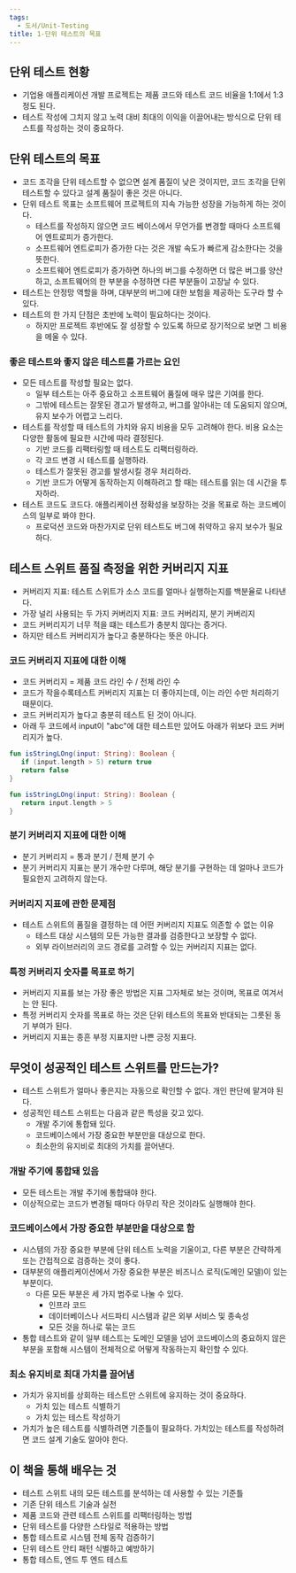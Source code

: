 ```yaml
---
tags:
  - 도서/Unit-Testing
title: 1-단위 테스트의 목표
---
```




## 단위 테스트 현황

- 기업용 애플리케이션 개발 프로젝트는 제품 코드와 테스트 코드 비율을 1:1에서 1:3 정도 된다.
- 테스트 작성에 그치지 않고 노력 대비 최대의 이익을 이끌어내는 방식으로 단위 테스트를 작성하는 것이 중요하다.

## 단위 테스트의 목표

- 코드 조각을 단위 테스트할 수 없으면 설계 품질이 낮은 것이지만, 코드 조각을 단위 테스트할 수 있다고 설계 품질이 좋은 것은 아니다.
- 단위 테스트 목표는 소프트웨어 프로젝트의 지속 가능한 성장을 가능하게 하는 것이다.
	- 테스트를 작성하지 않으면 코드 베이스에서 무언가를 변경할 때마다 소프트웨어 엔트로피가 증가한다.
	- 소프트웨어 엔트로피가 증가한 다는 것은 개발 속도가 빠르게 감소한다는 것을 뜻한다.
	- 소프트웨어 엔트로피가 증가하면 하나의 버그를 수정하면 더 많은 버그를 양산하고, 소프트웨어의 한 부분을 수정하면 다른 부분들이 고장날 수 있다.
- 테스트는 안정망 역할을 하며, 대부분의 버그에 대한 보험을 제공하는 도구라 할 수 있다.
- 테스트의 한 가지 단점은 초반에 노력이 필요하다는 것이다.
	- 하지만 프로젝트 후반에도 잘 성장할 수 있도록 하므로 장기적으로 보면 그 비용을 메울 수 있다.

### 좋은 테스트와 좋지 않은 테스트를 가르는 요인

- 모든 테스트를 작성할 필요는 없다.
	- 일부 테스트는 아주 중요하고 소프트웨어 품질에 매우 많은 기여를 한다.
	- 그밖에 테스트는 잘못된 경고가 발생하고, 버그를 알아내는 데 도움되지 않으며, 유지 보수가 어렵고 느리다.
- 테스트를 작성할 때 테스트의 가치와 유지 비용을 모두 고려해야 한다. 비용 요소는 다양한 활동에 필요한 시간에 따라 결정된다.
	- 기반 코드를 리팩터링할 때 테스트도 리팩터링하라.
	- 각 코드 변경 시 테스트를 실행하라.
	- 테스트가 잘못된 경고를 발생시킬 경우 처리하라.
	- 기반 코드가 어떻게 동작하는지 이해하려고 할 때는 테스트를 읽는 데 시간을 투자하라.
- 테스트 코드도 코드다. 애플리케이션 정확성을 보장하는 것을 목표로 하는 코드베이스의 일부로 봐야 한다.
	- 프로덕션 코드와 마찬가지로 단위 테스트도 버그에 취약하고 유지 보수가 필요하다.

## 테스트 스위트 품질 측정을 위한 커버리지 지표

- 커버리지 지표: 테스트 스위트가 소스 코드를 얼마나 실행하는지를 백분율로 나타낸다.
- 가장 널리 사용되는 두 가지 커버리지 지표: 코드 커버리지, 분기 커버리지
- 코드 커버리지기 너무 적을 떄는 테스트가 충분치 않다는 증거다.
- 하지만 테스트 커버리지가 높다고 충분하다는 뜻은 아니다.

### 코드 커버리지 지표에 대한 이해

- 코드 커버리지 = 제품 코드 라인 수 / 전체 라인 수
- 코드가 작을수록테스트 커버리지 지표는 더 좋아지는데, 이는 라인 수만 처리하기 때문이다.
- 코드 커버리지가 높다고 충분히 테스트 된 것이 아니다.
- 아래 두 코드에서 input이 "abc"에 대한 테스트만 있어도 아래가 위보다 코드 커버리지가 높다. 

```kotlin
fun isStringLOng(input: String): Boolean {  
   if (input.length > 5) return true  
   return false
}
```

```kotlin
fun isStringLOng(input: String): Boolean {  
   return input.length > 5  
}
```

### 분기 커버리지 지표에 대한 이해

- 분기 커버리지 = 통과 분기 / 전체 분기 수
- 분기 커버리지 지표는 분기 개수만 다루며, 해당 분기를 구현하는 데 얼마나 코드가 필요한지 고려하지 않는다.

### 커버리지 지표에 관한 문제점

- 테스트 스위트의 품질을 결정하는 데 어떤 커버리지 지표도 의존할 수 없는 이유
	- 테스트 대상 시스템의 모든 가능한 결과를 검증한다고 보장할 수 없다.
	- 외부 라이브러리의 코드 경로를 고려할 수 있는 커버리지 지표는 없다.

### 특정 커버리지 숫자를 목표로 하기

- 커버리지 지표를 보는 가장 좋은 방법은 지표 그자체로 보는 것이며, 목표로 여겨서는 안 된다.
- 특정 커버리지 숫자를 목표로 하는 것은 단위 테스트의 목표와 반대되는 그릇된 동기 부여가 된다.
- 커버리지 지표는 종흔 부정 지표지만 나쁜 긍정 지표다.

## 무엇이 성공적인 테스트 스위트를 만드는가?

- 테스트 스위트가 얼마나 좋은지는 자동으로 확인할 수 없다. 개인 판단에 맡겨야 된다.
- 성공적인 테스트 스위트는 다음과 같은 특성을 갖고 있다.
	- 개발 주기에 통합돼 있다.
	- 코드베이스에서 가장 중요한 부분만을 대상으로 한다.
	- 최소한의 유지비로 최대의 가치를 끌어낸다.

### 개발 주기에 통합돼 있음

- 모든 테스트는 개발 주기에 통합돼야 한다. 
- 이상적으로는 코드가 변경될 때마다 아무리 작은 것이라도 실행해야 한다.

### 코드베이스에서 가장 중요한 부분만을 대상으로 함

- 시스템의 가장 중요한 부분에 단위 테스트 노력을 기울이고, 다른 부분은 간략하게 또는 간접적으로 검증하는 것이 좋다.
- 대부분의 애플리케이션에서 가장 중요한 부분은 비즈니스 로직(도메인 모델)이 있는 부분이다.
	- 다른 모든 부분은 세 가지 범주로 나눌 수 있다.
		- 인프라 코드
		- 데이터베이스나 서드파티 시스템과 같은 외부 서비스 및 종속성
		- 모든 것을 하나로 묶는 코드
- 통합 테스트와 같이 일부 테스트는 도메인 모델을 넘어 코드베이스의 중요하지 않은 부분을 포함해 시스템이 전체적으로 어떻게 작동하는지 확인할 수 있다.

### 최소 유지비로 최대 가치를 끌어냄

- 가치가 유지비를 상회하는 테스트만 스위트에 유지하는 것이 중요하다.
	- 가치 있는 테스트 식별하기
	- 가치 있는 테스트 작성하기
- 가치가 높은 테스트를 식별하려면 기준틀이 필요하다. 가치있는 테스트를 작성하려면 코드 설계 기술도 알아야 한다.

## 이 책을 통해 배우는 것

- 테스트 스위트 내의 모든 테스트를 분석하는 데 사용할 수 있는 기준틀
- 기존 단위 테스트 기술과 실천
- 제품 코드와 관련 테스트 스위트를 리팩터링하는 방법
- 단위 테스트를 다양한 스타일로 적용하는 방법
- 통합 테스트로 시스템 전체 동작 검증하기
- 단위 테스트 안티 패턴 식별하고 예방하기
- 통합 테스트, 엔드 투 엔드 테스트

